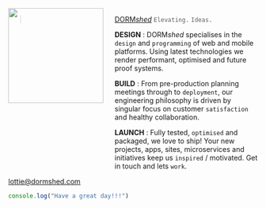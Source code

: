 <img src="http://dormshed.com/static/img/shed.svg" align="left" width="192px" height="192px" />
<img align="left" width="0" height="320px" hspace=10/>

> [DORM*shed*](http://dormshed.com) `Elevating.` `Ideas.`


**DESIGN** : DORM*shed* specialises in the `design` and `programming` of web and mobile platforms. Using latest technologies we render performant, optimised and future proof systems.


**BUILD** : From pre-production planning meetings through to `deployment`, our engineering philosophy is driven by singular focus on customer `satisfaction` and healthy collaboration.


**LAUNCH** : Fully tested, `optimised` and packaged, we love to ship! Your new projects, apps, sites, microservices and initiatives keep us `inspired` / motivated. Get in touch and lets `work`.

<a href="mailto:lottie@dormshed.com">lottie@dormshed.com</a>

```Javascript
console.log("Have a great day!!!")
```
